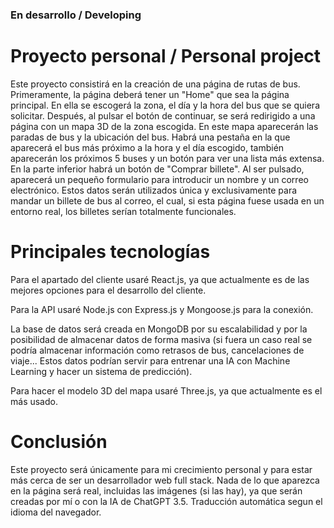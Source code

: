 ### En desarrollo / Developing
# Proyecto personal / Personal project
Este proyecto consistirá en la creación de una página de rutas de bus. Primeramente, la página deberá tener un "Home" que sea la página principal. En ella se escogerá la zona, el día y la hora del bus que se quiera solicitar. Después, al pulsar el botón de continuar, se será redirigido a una página con un mapa 3D de la zona escogida. En este mapa aparecerán las paradas de bus y la ubicación del bus. Habrá una pestaña en la que aparecerá el bus más próximo a la hora y el día escogido, también aparecerán los próximos 5 buses y un botón para ver una lista más extensa. En la parte inferior habrá un botón de "Comprar billete". Al ser pulsado, aparecerá un pequeño formulario para introducir un nombre y un correo electrónico. Estos datos serán utilizados única y exclusivamente para mandar un billete de bus al correo, el cual, si esta página fuese usada en un entorno real, los billetes serían totalmente funcionales.

# Principales tecnologías
Para el apartado del cliente usaré React.js, ya que actualmente es de las mejores opciones para el desarrollo del cliente.

Para la API usaré Node.js con Express.js y Mongoose.js para la conexión.

La base de datos será creada en MongoDB por su escalabilidad y por la posibilidad de almacenar datos de forma masiva (si fuera un caso real se podría almacenar información como retrasos de bus, cancelaciones de viaje... Estos datos podrían servir para entrenar una IA con Machine Learning y hacer un sistema de predicción).

Para hacer el modelo 3D del mapa usaré Three.js, ya que actualmente es el más usado.

# Conclusión
Este proyecto será únicamente para mi crecimiento personal y para estar más cerca de ser un desarrollador web full stack. Nada de lo que aparezca en la página será real, incluidas las imágenes (si las hay), ya que serán creadas por mí o con la IA de ChatGPT 3.5.
Traducción automática segun el idioma del navegador.